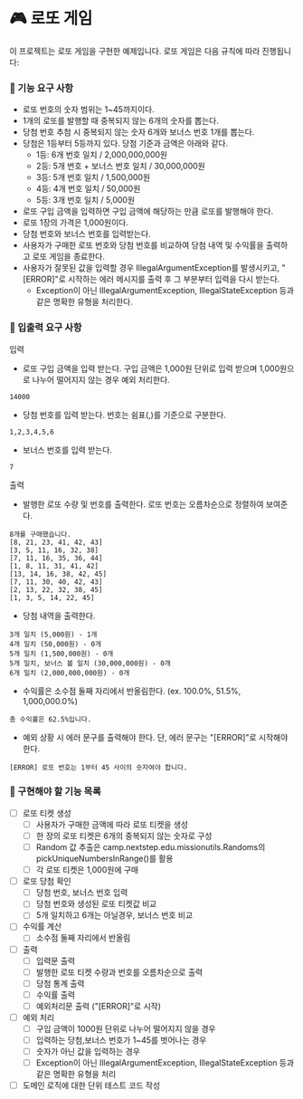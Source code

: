 # 🎮 로또 게임

이 프로젝트는 로또 게임을 구현한 예제입니다. 로또 게임은 다음 규칙에 따라 진행됩니다:

### 🚀 기능 요구 사항

- 로또 번호의 숫자 범위는 1~45까지이다.
- 1개의 로또를 발행할 때 중복되지 않는 6개의 숫자를 뽑는다.
- 당첨 번호 추첨 시 중복되지 않는 숫자 6개와 보너스 번호 1개를 뽑는다.
- 당첨은 1등부터 5등까지 있다. 당첨 기준과 금액은 아래와 같다.
    - 1등: 6개 번호 일치 / 2,000,000,000원
    - 2등: 5개 번호 + 보너스 번호 일치 / 30,000,000원
    - 3등: 5개 번호 일치 / 1,500,000원
    - 4등: 4개 번호 일치 / 50,000원
    - 5등: 3개 번호 일치 / 5,000원
- 로또 구입 금액을 입력하면 구입 금액에 해당하는 만큼 로또를 발행해야 한다.
- 로또 1장의 가격은 1,000원이다. 
- 당첨 번호와 보너스 번호를 입력받는다. 
- 사용자가 구매한 로또 번호와 당첨 번호를 비교하여 당첨 내역 및 수익률을 출력하고 로또 게임을 종료한다. 
- 사용자가 잘못된 값을 입력할 경우 IllegalArgumentException를 발생시키고, "[ERROR]"로 시작하는 에러 메시지를 출력 후 그 부분부터 입력을 다시 받는다.
  - Exception이 아닌 IllegalArgumentException, IllegalStateException 등과 같은 명확한 유형을 처리한다.

### 📰 입출력 요구 사항

입력

- 로또 구입 금액을 입력 받는다. 구입 금액은 1,000원 단위로 입력 받으며 1,000원으로 나누어 떨어지지 않는 경우 예외 처리한다.

``` 14000 ```

- 당첨 번호를 입력 받는다. 번호는 쉼표(,)를 기준으로 구분한다.

``` 1,2,3,4,5,6 ```

- 보너스 번호를 입력 받는다.

```7```


출력

- 발행한 로또 수량 및 번호를 출력한다. 로또 번호는 오름차순으로 정렬하여 보여준다.
```
8개를 구매했습니다.
[8, 21, 23, 41, 42, 43]
[3, 5, 11, 16, 32, 38]
[7, 11, 16, 35, 36, 44]
[1, 8, 11, 31, 41, 42]
[13, 14, 16, 38, 42, 45]
[7, 11, 30, 40, 42, 43]
[2, 13, 22, 32, 38, 45]
[1, 3, 5, 14, 22, 45]
```

- 당첨 내역을 출력한다.
```
3개 일치 (5,000원) - 1개
4개 일치 (50,000원) - 0개
5개 일치 (1,500,000원) - 0개
5개 일치, 보너스 볼 일치 (30,000,000원) - 0개
6개 일치 (2,000,000,000원) - 0개
```

- 수익률은 소수점 둘째 자리에서 반올림한다. (ex. 100.0%, 51.5%, 1,000,000.0%)

```총 수익률은 62.5%입니다.```


- 예외 상황 시 에러 문구를 출력해야 한다. 단, 에러 문구는 "[ERROR]"로 시작해야 한다.

```[ERROR] 로또 번호는 1부터 45 사이의 숫자여야 합니다.```

### 🧰 구현해야 할 기능 목록


- [ ] 로또 티켓 생성 
  - [ ] 사용자가 구매한 금액에 따라 로또 티켓을 생성
  - [ ] 한 장의 로또 티켓은 6개의 중복되지 않는 숫자로 구성
  - [ ] Random 값 추출은 camp.nextstep.edu.missionutils.Randoms의 pickUniqueNumbersInRange()를 활용
  - [ ] 각 로또 티켓은 1,000원에 구매
- [ ] 로또 당첨 확인
  - [ ] 당첨 번호, 보너스 번호 입력
  - [ ] 당첨 번호와 생성된 로또 티켓값 비교
  - [ ] 5개 일치하고 6개는 아닐경우, 보너스 번호 비교
- [ ] 수익률 계산
    - [ ] 소수점 둘째 자리에서 반올림  
- [ ] 출력
  - [ ] 입력문 출력
  - [ ] 발행한 로또 티켓 수량과 번호를 오름차순으로 출력
  - [ ] 당첨 통계 출력
  - [ ] 수익률 출력
  - [ ] 예외처리문 출력 ("[ERROR]"로 시작)
- [ ] 예외 처리
  - [ ] 구입 금액이 1000원 단위로 나누어 떨어지지 않을 경우
  - [ ] 입력하는 당첨,보너스 번호가 1~45를 벗어나는 경우
  - [ ] 숫자가 아닌 값을 입력하는 경우
  - [ ] Exception이 아닌 IllegalArgumentException, IllegalStateException 등과 같은 명확한 유형을 처리
- [ ] 도메인 로직에 대한 단위 테스트 코드 작성

